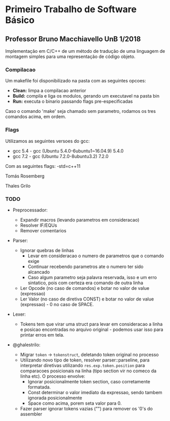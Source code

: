# Primeiro Trabalho de Software Básico 
## Professor Bruno Macchiavello UnB 1/2018

Implementação em C/C++ de um método de tradução de uma linguagem de montagem simples para uma representação de código objeto.

### Compilacao
Um makefile foi disponibilizado na pasta com as seguintes opcoes:
  - **Clean:** limpa a compilacao anterior
  - **Build:** compila e liga os modulos, gerando um executavel na pasta bin
  - **Run:** executa o binario passando flags pre-especificadas

Caso o comando 'make' seja chamado sem parametro, rodamos os tres comandos acima, em ordem.

### Flags

Utilizamos as seguintes versoes do gcc:
 - gcc 5.4 - gcc (Ubuntu 5.4.0-6ubuntu1~16.04.9) 5.4.0
 - gcc 7.2 - gcc (Ubuntu 7.2.0-8ubuntu3.2) 7.2.0

Com as seguintes flags: -std=c++11

Tomás Rosemberg

Thales Grilo


### TODO

- Preprocessador:
  - Expandir macros (levando parametros em consideracao)
  - Resolver IF/EQUs
  - Remover comentarios

- Parser:
  - Ignorar quebras de linhas
    - Levar em consideracao o numero de parametros que o comando exige
    - Continuar recebendo parametros ate o numero ter sido alcancado
    - Caso algum parametro seja palavra reservada, isso e um erro sintatico, pois com certeza era comando de outra linha
  - Ler Opcode (no caso de comandos) e botar no valor de value (expressao)
  - Ler Valor (no caso de diretiva CONST) e botar no valor de value (expressao) - 0 no caso de SPACE.

- Lexer:
  - Tokens tem que virar uma struct para levar em consideracao a linha e posicao encontradas no arquivo original - podemos usar isso para printar erros em tela.

- @ghalestrilo:
  - Migrar `token` -> `tokenstruct`, deletando token original no processo
  - Utilizando novo tipo de token, resolver parser::parseline, para interpretar diretivas utilizando `res.exp.token.position` para comparacoes posicionais na linha (tipo section vir no comeco da linha etc). O processo envolve:
    - Ignorar posicionalmente token section, caso corretamente formatada.
    - Const determinar o valor imediato da expressao, sendo tambem ignorada posicionalmente
    - Space como acima, porem seta valor para 0.
  - Fazer parser ignorar tokens vazias ("") para remover os '0's do assembler